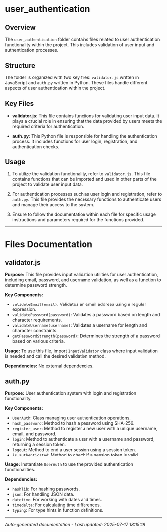 # user_authentication

## Overview
The `user_authentication` folder contains files related to user authentication functionality within the project. This includes validation of user input and authentication processes.

## Structure
The folder is organized with two key files: `validator.js` written in JavaScript and `auth.py` written in Python. These files handle different aspects of user authentication within the project.

## Key Files
- **validator.js**: This file contains functions for validating user input data. It plays a crucial role in ensuring that the data provided by users meets the required criteria for authentication.
  
- **auth.py**: This Python file is responsible for handling the authentication process. It includes functions for user login, registration, and authentication checks. 

## Usage
1. To utilize the validation functionality, refer to `validator.js`. This file contains functions that can be imported and used in other parts of the project to validate user input data.

2. For authentication processes such as user login and registration, refer to `auth.py`. This file provides the necessary functions to authenticate users and manage their access to the system.

3. Ensure to follow the documentation within each file for specific usage instructions and parameters required for the functions provided.

---

# Files Documentation

## validator.js

**Purpose:** This file provides input validation utilities for user authentication, including email, password, and username validation, as well as a function to determine password strength.

**Key Components:**
- `validateEmail(email)`: Validates an email address using a regular expression.
- `validatePassword(password)`: Validates a password based on length and character requirements.
- `validateUsername(username)`: Validates a username for length and character constraints.
- `getPasswordStrength(password)`: Determines the strength of a password based on various criteria.

**Usage:** To use this file, import `InputValidator` class where input validation is needed and call the desired validation method.

**Dependencies:** No external dependencies.

## auth.py

**Purpose:** User authentication system with login and registration functionality.

**Key Components:**
- `UserAuth`: Class managing user authentication operations.
- `hash_password`: Method to hash a password using SHA-256.
- `register_user`: Method to register a new user with a unique username, email, and password.
- `login`: Method to authenticate a user with a username and password, returning a session token.
- `logout`: Method to end a user session using a session token.
- `is_authenticated`: Method to check if a session token is valid.

**Usage:** Instantiate `UserAuth` to use the provided authentication functionalities.

**Dependencies:**
- `hashlib`: For hashing passwords.
- `json`: For handling JSON data.
- `datetime`: For working with dates and times.
- `timedelta`: For calculating time differences.
- `typing`: For type hints in function definitions.

---
*Auto-generated documentation - Last updated: 2025-07-17 18:15:18*
